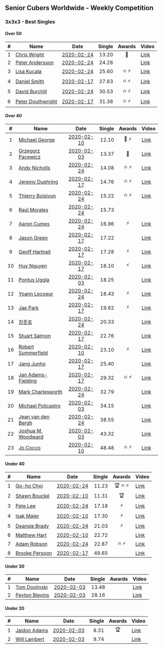 ## Senior Cubers Worldwide - Weekly Competition
### 3x3x3 - Best Singles

#### Over 50

| # | Name | Date | Single | Awards | Video |
| :--: | -- | :--: | --: | :--: | -- |
| 1 | [Chris Wright](../persons/chris_wright.md) | [2020-02-24](2020-02-24.md) | 13.20 | 🥈 | [Link](https://www.facebook.com/events/2558750947697073/permalink/2563823887189779/) |
| 2 | [Peter Andersson](../persons/peter_andersson.md) | [2020-02-24](2020-02-24.md) | 24.28 |  | [Link](https://www.facebook.com/events/2558750947697073/permalink/2563790660526435/) |
| 3 | [Lisa Kucala](../persons/lisa_kucala.md) | [2020-02-24](2020-02-24.md) | 25.60 | 🔥 ⚡ | [Link](https://www.facebook.com/events/2558750947697073/permalink/2561750364063798/) |
| 4 | [Daniel Smith](../persons/daniel_smith.md) | [2020-02-17](2020-02-17.md) | 27.63 | 🔥 ⚡ | [Link](https://www.facebook.com/events/616423959107229/permalink/618093752273583/) |
| 5 | [David Burchill](../persons/david_burchill.md) | [2020-02-24](2020-02-24.md) | 30.53 | 🔥 ⚡ | [Link](https://www.facebook.com/events/2558750947697073/permalink/2563602730545228/) |
| 6 | [Peter Douthwright](../persons/peter_douthwright.md) | [2020-02-17](2020-02-17.md) | 31.38 | 🔥 ⚡ | [Link](https://www.facebook.com/groups/1604105099735401/permalink/2143098975836008/) |

#### Over 40

| # | Name | Date | Single | Awards | Video |
| :--: | -- | :--: | --: | :--: | -- |
| 1 | [Michael George](../persons/michael_george.md) | [2020-02-10](2020-02-10.md) | 12.10 | 🥇 ⚡ | [Link](https://www.facebook.com/michael.george.545/videos/10212925298047536/) |
| 2 | [Grzegorz Pacewicz](../persons/grzegorz_pacewicz.md) | [2020-02-03](2020-02-03.md) | 13.37 | 🥈 | [Link](https://www.facebook.com/grzegorz.pacewicz/videos/2843577535688602/) |
| 3 | [Andy Nicholls](../persons/andy_nicholls.md) | [2020-02-24](2020-02-24.md) | 14.08 | 🔥 ⚡ | [Link](https://www.facebook.com/events/2558750947697073/permalink/2559165057655662/) |
| 4 | [Jeremy Duehring](../persons/jeremy_duehring.md) | [2020-02-17](2020-02-17.md) | 14.76 | 🔥 ⚡ | [Link](https://www.facebook.com/events/616423959107229/permalink/618639688885656/) |
| 5 | [Thierry Boisivon](../persons/thierry_boisivon.md) | [2020-02-24](2020-02-24.md) | 15.22 | 🔥 ⚡ | [Link](https://www.facebook.com/events/2558750947697073/permalink/2561495007422667/) |
| 6 | [Raúl Morales](../persons/raul_morales.md) | [2020-02-24](2020-02-24.md) | 15.73 |  | |
| 7 | [Aaron Cumes](../persons/aaron_cumes.md) | [2020-02-24](2020-02-24.md) | 16.96 | ⚡ | [Link](https://www.facebook.com/events/2558750947697073/permalink/2562158194023015/) |
| 8 | [Jason Green](../persons/jason_green.md) | [2020-02-17](2020-02-17.md) | 17.22 |  | [Link](https://www.facebook.com/events/616423959107229/permalink/621424961940462/) |
| 9 | [Geoff Hartnell](../persons/geoff_hartnell.md) | [2020-02-17](2020-02-17.md) | 17.28 | ⚡ | [Link](https://www.facebook.com/events/616423959107229/permalink/620592918690333/) |
| 10 | [Huy Nguyen](../persons/huy_nguyen.md) | [2020-02-17](2020-02-17.md) | 18.10 | ⚡ | [Link](https://www.facebook.com/events/616423959107229/permalink/617548025661489/) |
| 11 | [Pontus Uggla](../persons/pontus_uggla.md) | [2020-02-03](2020-02-03.md) | 18.25 |  | [Link](https://www.facebook.com/pontusuggla/videos/10156642116836576/) |
| 12 | [Yoann Lecoeur](../persons/yoann_lecoeur.md) | [2020-02-24](2020-02-24.md) | 18.43 | ⚡ | [Link](https://www.facebook.com/events/2558750947697073/permalink/2562380344000800/) |
| 13 | [Jae Park](../persons/jae_park.md) | [2020-02-17](2020-02-17.md) | 19.62 | ⚡ | [Link](https://www.facebook.com/events/616423959107229/permalink/616661212416837/) |
| 14 | [장준호](../persons/장준호.md) | [2020-02-24](2020-02-24.md) | 20.33 |  | [Link](https://www.facebook.com/events/2558750947697073/permalink/2563702233868611/) |
| 15 | [Stuart Salmon](../persons/stuart_salmon.md) | [2020-02-17](2020-02-17.md) | 22.76 |  | [Link](https://www.facebook.com/events/616423959107229/permalink/621286958620929/) |
| 16 | [Robert Summerfield](../persons/robert_summerfield.md) | [2020-02-10](2020-02-10.md) | 23.10 | ⚡ | [Link](https://www.facebook.com/rob.summerfield.33/videos/10157696250581071/) |
| 17 | [Jang Junho](../persons/jang_junho.md) | [2020-02-17](2020-02-17.md) | 25.40 |  | [Link](https://www.facebook.com/events/616423959107229/permalink/618758058873819/) |
| 18 | [Jan Adams-Fielding](../persons/jan_adams-fielding.md) | [2020-02-17](2020-02-17.md) | 29.32 | 🔥 ⚡ | [Link](https://www.facebook.com/events/616423959107229/permalink/620581805358111/) |
| 19 | [Mark Charlesworth](../persons/mark_charlesworth.md) | [2020-02-24](2020-02-24.md) | 32.79 |  | [Link](https://www.facebook.com/events/2558750947697073/permalink/2562987523940082/) |
| 20 | [Michael Policastro](../persons/michael_policastro.md) | [2020-02-03](2020-02-03.md) | 34.15 |  | [Link](https://www.facebook.com/100008831955388/videos/2261201300850913/) |
| 21 | [Jean van den Bergh](../persons/jean_van_den_bergh.md) | [2020-02-24](2020-02-24.md) | 38.55 |  | [Link](https://www.facebook.com/events/2558750947697073/permalink/2564174693821365/) |
| 22 | [Joshua M. Woodward](../persons/joshua_m._woodward.md) | [2020-02-03](2020-02-03.md) | 43.32 |  | [Link](https://www.facebook.com/joshua.m.woodward.9/videos/10157583486955342/) |
| 23 | [Jo Cocco](../persons/jo_cocco.md) | [2020-02-10](2020-02-10.md) | 48.48 | 🔥 ⚡ | [Link](https://www.facebook.com/JoCocco/videos/10156810258257109/) |

#### Under 40

| # | Name | Date | Single | Awards | Video |
| :--: | -- | :--: | --: | :--: | -- |
| 1 | [Go-ho Choi](../persons/go-ho_choi.md) | [2020-02-24](2020-02-24.md) | 11.23 | 🏆 🔥 ⚡ | [Link](https://www.facebook.com/events/1618332754973681/permalink/1618631721610451/) |
| 2 | [Shawn Boucké](../persons/shawn_boucke.md) | [2020-02-10](2020-02-10.md) | 11.31 | 🏆 | [Link](https://www.facebook.com/ShawnBoucke/videos/3054435071234922/) |
| 3 | [Pete Lee](../persons/pete_lee.md) | [2020-02-24](2020-02-24.md) | 17.18 | ⚡ | [Link](https://www.facebook.com/events/2558750947697073/permalink/2562474693991365/) |
| 4 | [Isak Majer](../persons/isak_majer.md) | [2020-02-10](2020-02-10.md) | 17.30 | ⚡ | [Link](https://www.facebook.com/groups/1604105099735401/permalink/2137726009706638/) |
| 5 | [Deansie Brady](../persons/deansie_brady.md) | [2020-02-24](2020-02-24.md) | 21.03 | ⚡ | [Link](https://www.facebook.com/events/2558750947697073/permalink/2564590157113152/) |
| 6 | [Matthew Hart](../persons/matthew_hart.md) | [2020-02-10](2020-02-10.md) | 22.72 |  | [Link](https://www.facebook.com/bazosoft/videos/10221648844229649/) |
| 7 | [Adam Robson](../persons/adam_robson.md) | [2020-02-24](2020-02-24.md) | 22.87 | 🔥 ⚡ | [Link](https://www.facebook.com/events/2558750947697073/permalink/2562510477321120/) |
| 8 | [Brooke Persoon](../persons/brooke_persoon.md) | [2020-02-17](2020-02-17.md) | 49.65 |  | [Link](https://www.facebook.com/events/616423959107229/permalink/621392298610395/) |

#### Under 30

| # | Name | Date | Single | Awards | Video |
| :--: | -- | :--: | --: | :--: | -- |
| 1 | [Tom Doolinski](../persons/tom_doolinski.md) | [2020-02-03](2020-02-03.md) | 13.48 |  | [Link](https://www.facebook.com/tom.dooley.35175/videos/1479385075550710/) |
| 2 | [Peyton Blevins](../persons/peyton_blevins.md) | [2020-02-03](2020-02-03.md) | 28.16 |  | [Link](https://www.facebook.com/TheNewProcess/videos/3093917170665620/) |

#### Under 20

| # | Name | Date | Single | Awards | Video |
| :--: | -- | :--: | --: | :--: | -- |
| 1 | [Jaidon Adams](../persons/jaidon_adams.md) | [2020-02-03](2020-02-03.md) | 8.31 | 🏆 | [Link](https://www.facebook.com/jaidon.adams.1/videos/2562434104083122/) |
| 2 | [Will Lambert](../persons/will_lambert.md) | [2020-02-03](2020-02-03.md) | 9.74 |  | [Link](https://www.facebook.com/Willislwynlambert/videos/10221470476215884/) |


<!-- Global site tag (gtag.js) - Google Analytics -->
<script async src="https://www.googletagmanager.com/gtag/js?id=UA-86348435-3">
<script>window.dataLayer = window.dataLayer || []; function gtag() {dataLayer.push(arguments);} gtag('js', new Date()); gtag('config', 'UA-86348435-3');</script>
